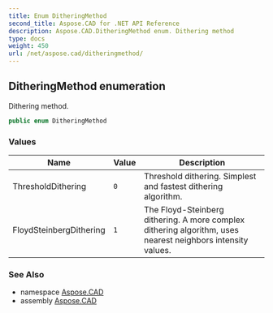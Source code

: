 ```yaml
---
title: Enum DitheringMethod
second_title: Aspose.CAD for .NET API Reference
description: Aspose.CAD.DitheringMethod enum. Dithering method
type: docs
weight: 450
url: /net/aspose.cad/ditheringmethod/
---
```

## DitheringMethod enumeration

Dithering method.

```csharp
public enum DitheringMethod
```

### Values

| Name | Value | Description |
| --- | --- | --- |
| ThresholdDithering | `0` | Threshold dithering. Simplest and fastest dithering algorithm. |
| FloydSteinbergDithering | `1` | The Floyd-Steinberg dithering. A more complex dithering algorithm, uses nearest neighbors intensity values. |

### See Also

* namespace [Aspose.CAD](../../aspose.cad/)
* assembly [Aspose.CAD](../../)


